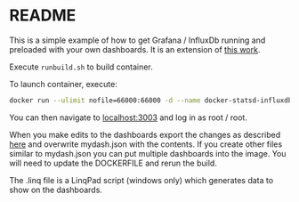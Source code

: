 # README

This is a simple example of how to get Grafana / InfluxDb running and preloaded with your own dashboards. It is an extension of [this work](https://github.com/samuelebistoletti/docker-statsd-influxdb-grafana).

Execute `runbuild.sh` to build container. 
 
To launch container, execute:
 
 ``` bash
 docker run --ulimit nofile=66000:66000 -d --name docker-statsd-influxdb-grafana -p 3003:3003 -p 3004:8888 -p 8086:8086 -p 8125:8125/udp damiensawyer/grafana:latest
 ```
You can then navigate to [localhost:3003](http://localhost:3003) and log in as root / root.

When you make edits to the dashboards export the changes as described [here](https://grafana.com/docs/reference/export_import/) and overwrite mydash.json with the contents. If you create other files similar to mydash.json you can put multiple dashboards into the image. You will need to update the DOCKERFILE and rerun the build.

The .linq file is a LinqPad script (windows only) which generates data to show on the dashboards.


